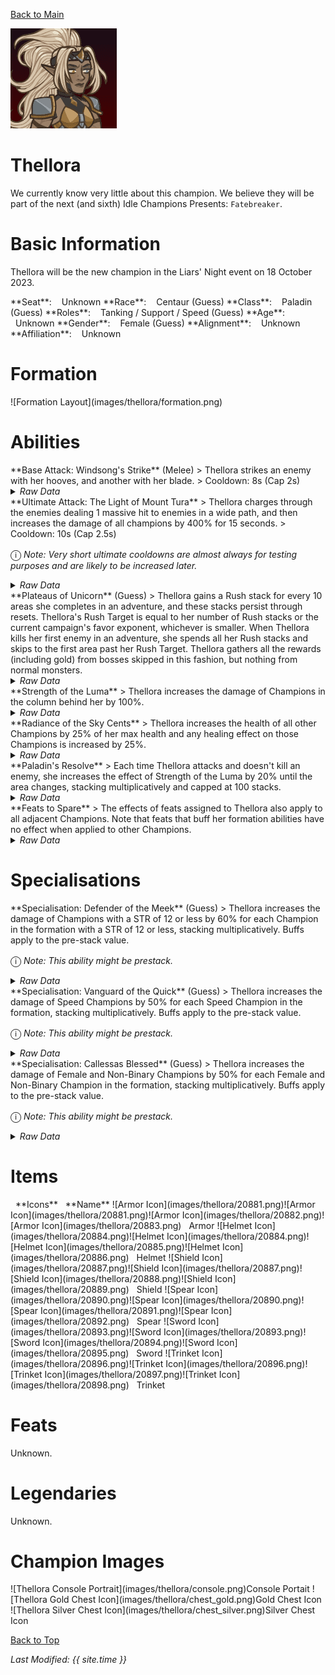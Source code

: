 [Back to Main](index.md)

![PC Portrait](images/thellora/portrait.png)

# Thellora

We currently know very little about this champion. We believe they will be part of the next (and sixth) Idle Champions Presents: `Fatebreaker`.

# Basic Information

Thellora will be the new champion in the Liars' Night event on 18 October 2023.

<span class="champStatsTableColumn">
    <span class="champStatsTableRow">
        <span class="champStatsTableInfoHeader">
            <span style="margin-right:4px;">**Seat**:</span>
        </span>
        <span class="champStatsTableInfoSmall">
            <span style="margin-left:8px;">Unknown</span>
        </span>
    </span>
    <span class="champStatsTableRow">
        <span class="champStatsTableInfoHeader">
            <span style="margin-right:4px;">**Race**:</span>
        </span>
        <span class="champStatsTableInfoSmall">
            <span style="margin-left:8px;">Centaur (Guess)</span>
        </span>
    </span>
    <span class="champStatsTableRow">
        <span class="champStatsTableInfoHeader">
            <span style="margin-right:4px;">**Class**:</span>
        </span>
        <span class="champStatsTableInfoSmall">
            <span style="margin-left:8px;">Paladin (Guess)</span>
        </span>
    </span>
    <span class="champStatsTableRow">
        <span class="champStatsTableInfoHeader">
            <span style="margin-right:4px;">**Roles**:</span>
        </span>
        <span class="champStatsTableInfoSmall">
            <span style="margin-left:8px;">Tanking / Support / Speed (Guess)</span>
        </span>
    </span>
    <span class="champStatsTableRow">
        <span class="champStatsTableInfoHeader">
            <span style="margin-right:4px;">**Age**:</span>
        </span>
        <span class="champStatsTableInfoSmall">
            <span style="margin-left:8px;">Unknown</span>
        </span>
    </span>
    <span class="champStatsTableRow">
        <span class="champStatsTableInfoHeader">
            <span style="margin-right:4px;">**Gender**:</span>
        </span>
        <span class="champStatsTableInfoSmall">
            <span style="margin-left:8px;">Female (Guess)</span>
        </span>
    </span>
    <span class="champStatsTableRow">
        <span class="champStatsTableInfoHeader">
            <span style="margin-right:4px;">**Alignment**:</span>
        </span>
        <span class="champStatsTableInfoSmall">
            <span style="margin-left:8px;">Unknown</span>
        </span>
    </span>
    <span class="champStatsTableRow">
        <span class="champStatsTableInfoHeader">
            <span style="margin-right:4px;">**Affiliation**:</span>
        </span>
        <span class="champStatsTableInfoSmall">
            <span style="margin-left:8px;">Unknown</span>
        </span>
    </span>
</span>

# Formation

<span class="formationBorder">
    ![Formation Layout](images/thellora/formation.png)
</span>

# Abilities

<div markdown="1" class="abilityBorder"><div markdown="1" class="abilityBorderInner">
**Base Attack: Windsong's Strike** (Melee)
> Thellora strikes an enemy with her hooves, and another with her blade.  
> Cooldown: 8s (Cap 2s)
<details><summary><em>Raw Data</em></summary>
<p>
<pre>
{
    "description": "Thellora strikes an enemy with her hooves, and another with her blade.",
    "long_description": "",
    "damage_modifier": 1,
    "damage_types": ["melee"],
    "graphic_id": 0,
    "target": "front",
    "aoe_radius": 0,
    "tags": ["melee"],
    "num_targets": 1,
    "animations": [{
        "target_offset": [
            -75,
            0
        ],
        "special_melee": "thellora",
        "type": "melee_attack"
    }],
    "name": "Windsong's Strike",
    "cooldown": 8,
    "id": 687
}
</pre>
</p>
</details>
</div></div>

<div markdown="1" class="abilityBorder"><div markdown="1" class="abilityBorderInner">
**Ultimate Attack: The Light of Mount Tura**
> Thellora charges through the enemies dealing 1 massive hit to enemies in a wide path, and then increases the damage of all champions by 400% for 15 seconds.  
> Cooldown: 10s (Cap 2.5s)

<span style="font-size:1.2em;">ⓘ</span> *Note: Very short ultimate cooldowns are almost always for testing purposes and are likely to be increased later.*
<details><summary><em>Raw Data</em></summary>
<p>
<pre>
{
    "description": "Thellora charges through the enemies, and then increases the damage of all champions for a short while.",
    "long_description": "Thellora charges through the enemies dealing 1 massive hit to enemies in a wide path, and then increases the damage of all champions by 400% for 15 seconds.",
    "damage_modifier": 1,
    "damage_types": ["melee"],
    "graphic_id": 20868,
    "target": "all",
    "aoe_radius": 0,
    "tags": [
        "melee",
        "ultimate"
    ],
    "num_targets": 0,
    "animations": [{
        "target_offset": [
            -75,
            0
        ],
        "ultimate": "thellora",
        "type": "ultimate_attack"
    }],
    "name": "The Light of Mount Tura",
    "cooldown": 10,
    "id": 688
}
</pre>
</p>
</details>
</div></div>

<div markdown="1" class="abilityBorder"><div markdown="1" class="abilityBorderInner">
**Plateaus of Unicorn** (Guess)
> Thellora gains a Rush stack for every 10 areas she completes in an adventure, and these stacks persist through resets. Thellora's Rush Target is equal to her number of Rush stacks or the current campaign's favor exponent, whichever is smaller. When Thellora kills her first enemy in an adventure, she spends all her Rush stacks and skips to the first area past her Rush Target. Thellora gathers all the rewards (including gold) from bosses skipped in this fashion, but nothing from normal monsters.
<details><summary><em>Raw Data</em></summary>
<p>
<pre>
{
    "effect_keys": [
        {"effect_string": "thellora_plateaus_of_unicorn_run,10"},
        {"effect_string": "max_exponent_mult,100"}
    ],
    "requirements": "",
    "description": {
        "pre": "Thellora gains a Rush stack for every $(amount) areas she completes in an adventure, and these stacks persist through resets. Thellora's Rush Target is equal to her number of Rush stacks or the current campaign's favor exponent, whichever is smaller. When Thellora kills her first enemy in an adventure, she spends all her Rush stacks and skips to the first area past her Rush Target. Thellora gathers all the rewards (including gold) from bosses skipped in this fashion, but nothing from normal monsters.",
        "conditions": [{
            "condition": "not static_desc",
            "desc": "^^$thellora_plateaus_of_unicorn_run_desc"
        }]
    },
    "id": 1685,
    "flavour_text": "",
    "graphic_id": 0,
    "properties": {
        "indexed_effect_properties": true,
        "is_formation_ability": true,
        "default_bonus_index": 0,
        "owner_use_outgoing_description": true,
        "formation_circle_icon": false,
        "per_effect_index_bonuses": true
    }
}
</pre>
</p>
</details>
</div></div>

<div markdown="1" class="abilityBorder"><div markdown="1" class="abilityBorderInner">
**Strength of the Luma**
> Thellora increases the damage of Champions in the column behind her by 100%.
<details><summary><em>Raw Data</em></summary>
<p>
<pre>
{
    "effect_keys": [{
        "effect_string": "hero_dps_multiplier_mult,100",
        "targets": ["prev_col"]
    }],
    "requirements": "",
    "description": {"desc": "Thellora increases the damage of Champions in the column behind her by $(amount)%."},
    "id": 1686,
    "flavour_text": "",
    "graphic_id": 20864,
    "properties": {
        "is_formation_ability": true,
        "owner_use_outgoing_description": true
    }
}
</pre>
</p>
</details>
</div></div>

<div markdown="1" class="abilityBorder"><div markdown="1" class="abilityBorderInner">
**Radiance of the Sky Cents**
> Thellora increases the health of all other Champions by 25% of her max health and any healing effect on those Champions is increased by 25%.
<details><summary><em>Raw Data</em></summary>
<p>
<pre>
{
    "effect_keys": [
        {
            "off_when_benched": true,
            "effect_string": "increase_health_by_source_percent,25",
            "targets": ["other"]
        },
        {
            "off_when_benched": true,
            "effect_string": "healing_add_mult,25",
            "targets": ["all"]
        }
    ],
    "requirements": "",
    "description": {"desc": "Thellora increases the health of all other Champions by $(amount)% of her max health and any healing effect on those Champions is increased by $(amount___2)%."},
    "id": 1687,
    "flavour_text": "",
    "graphic_id": 20863,
    "properties": {
        "indexed_effect_properties": true,
        "is_formation_ability": true,
        "default_bonus_index": 0,
        "owner_use_outgoing_description": true,
        "per_effect_index_bonuses": true
    }
}
</pre>
</p>
</details>
</div></div>

<div markdown="1" class="abilityBorder"><div markdown="1" class="abilityBorderInner">
**Paladin's Resolve**
> Each time Thellora attacks and doesn't kill an enemy, she increases the effect of Strength of the Luma by 20% until the area changes, stacking multiplicatively and capped at 100 stacks.
<details><summary><em>Raw Data</em></summary>
<p>
<pre>
{
    "effect_keys": [{
        "stack_title": "Stacks",
        "stacks_multiply": true,
        "total_title": "Stack Bonus",
        "off_when_benched": true,
        "show_bonus": true,
        "effect_string": "buff_upgrade,20,12978",
        "more_triggers": [{
            "action": {"type": "reset_stacks"},
            "trigger": "area_changed"
        }],
        "max_stacks": 100,
        "stacks_on_trigger": "hero_attack_ended_no_kill"
    }],
    "requirements": "",
    "description": {"desc": "Each time Thellora attacks and doesn't kill an enemy, she increases the effect of Strength of the Luma by $(not_buffed amount)% until the area changes, stacking multiplicatively and capped at $(max_stacks) stacks."},
    "id": 1688,
    "flavour_text": "",
    "graphic_id": 20862,
    "properties": {
        "is_formation_ability": true,
        "owner_use_outgoing_description": true
    }
}
</pre>
</p>
</details>
</div></div>

<div markdown="1" class="abilityBorder"><div markdown="1" class="abilityBorderInner">
**Feats to Spare**
> The effects of feats assigned to Thellora also apply to all adjacent Champions. Note that feats that buff her formation abilities have no effect when applied to other Champions.
<details><summary><em>Raw Data</em></summary>
<p>
<pre>
{
    "effect_keys": [{
        "off_when_benched": true,
        "effect_string": "apply_feats_positionally",
        "targets": ["adj"]
    }],
    "requirements": "",
    "description": {
        "pre": "The effects of feats assigned to Thellora also apply to all adjacent Champions. Note that feats that buff her formation abilities have no effect when applied to other Champions.",
        "conditions": [{
            "condition": "not static_desc",
            "desc": "^^$apply_feats_positionally"
        }]
    },
    "id": 1689,
    "flavour_text": "",
    "graphic_id": 20861,
    "properties": {
        "is_formation_ability": true,
        "owner_use_outgoing_description": true
    }
}
</pre>
</p>
</details>
</div></div>

# Specialisations

<div markdown="1" class="abilityBorder"><div markdown="1" class="abilityBorderInner">
**Specialisation: Defender of the Meek** (Guess)
> Thellora increases the damage of Champions with a STR of 12 or less by 60% for each Champion in the formation with a STR of 12 or less, stacking multiplicatively. Buffs apply to the pre-stack value.

<span style="font-size:1.2em;">ⓘ</span> *Note: This ability might be prestack.*
<details><summary><em>Raw Data</em></summary>
<p>
<pre>
{
    "effect_keys": [
        {
            "off_when_benched": true,
            "effect_string": "pre_stack_amount,60",
            "skip_effect_key_desc": true
        },
        {
            "amount_updated_listeners": [
                "slot_changed",
                "feat_changed"
            ],
            "stacks_multiply": true,
            "formation_arrows_for_effected_only": true,
            "amount_func": "mult",
            "stack_func": "per_hero_attribute",
            "use_computed_amount_for_description": true,
            "effect_string": "hero_dps_multiplier_mult,0",
            "targets": ["all_slots"],
            "amount_expr": "upgrade_amount(12982,0)",
            "off_when_benched": true,
            "show_bonus": true,
            "min_stat_amount": 12,
            "per_hero_expr": "clamp(min_stat_amount-str,0,1)",
            "filter_targets": [{
                "expr": "STR<=12",
                "type": "stat_score"
            }]
        }
    ],
    "requirements": "",
    "description": {"desc": "Thellora increases the damage of Champions with a STR of $(min_stat_amount___2) or less by $(amount)% for each Champion in the formation with a STR of $(min_stat_amount___2) or less, stacking multiplicatively. Buffs apply to the pre-stack value."},
    "id": 1690,
    "flavour_text": "",
    "graphic_id": 21002,
    "properties": {
        "indexed_effect_properties": true,
        "is_formation_ability": true,
        "default_bonus_index": 0,
        "per_effect_index_bonuses": true
    }
}
</pre>
</p>
</details>
</div></div>

<div markdown="1" class="abilityBorder"><div markdown="1" class="abilityBorderInner">
**Specialisation: Vanguard of the Quick** (Guess)
> Thellora increases the damage of Speed Champions by 50% for each Speed Champion in the formation, stacking multiplicatively. Buffs apply to the pre-stack value.

<span style="font-size:1.2em;">ⓘ</span> *Note: This ability might be prestack.*
<details><summary><em>Raw Data</em></summary>
<p>
<pre>
{
    "effect_keys": [
        {
            "off_when_benched": true,
            "effect_string": "pre_stack_amount,50",
            "skip_effect_key_desc": true
        },
        {
            "amount_updated_listeners": [
                "slot_changed",
                "feat_changed"
            ],
            "stacks_multiply": true,
            "formation_arrows_for_effected_only": true,
            "amount_func": "mult",
            "stack_func": "per_hero_attribute",
            "use_computed_amount_for_description": true,
            "effect_string": "hero_dps_multiplier_mult,0",
            "targets": ["all_slots"],
            "amount_expr": "upgrade_amount(12983,0)",
            "off_when_benched": true,
            "show_bonus": true,
            "per_hero_expr": "has_tag_speed",
            "filter_targets": [{
                "type": "by_tags",
                "tags": "speed"
            }]
        }
    ],
    "requirements": "",
    "description": {"desc": "Thellora increases the damage of Speed Champions by $(amount)% for each Speed Champion in the formation, stacking multiplicatively. Buffs apply to the pre-stack value."},
    "id": 1691,
    "flavour_text": "",
    "graphic_id": 21003,
    "properties": {
        "indexed_effect_properties": true,
        "is_formation_ability": true,
        "default_bonus_index": 0,
        "per_effect_index_bonuses": true
    }
}
</pre>
</p>
</details>
</div></div>

<div markdown="1" class="abilityBorder"><div markdown="1" class="abilityBorderInner">
**Specialisation: Callessas Blessed** (Guess)
> Thellora increases the damage of Female and Non-Binary Champions by 50% for each Female and Non-Binary Champion in the formation, stacking multiplicatively. Buffs apply to the pre-stack value.

<span style="font-size:1.2em;">ⓘ</span> *Note: This ability might be prestack.*
<details><summary><em>Raw Data</em></summary>
<p>
<pre>
{
    "effect_keys": [
        {
            "off_when_benched": true,
            "effect_string": "pre_stack_amount,50",
            "skip_effect_key_desc": true
        },
        {
            "amount_updated_listeners": [
                "slot_changed",
                "feat_changed"
            ],
            "stacks_multiply": true,
            "formation_arrows_for_effected_only": true,
            "amount_func": "mult",
            "stack_func": "per_hero_attribute",
            "use_computed_amount_for_description": true,
            "effect_string": "hero_dps_multiplier_mult,0",
            "targets": ["all_slots"],
            "amount_expr": "upgrade_amount(12984,0)",
            "off_when_benched": true,
            "show_bonus": true,
            "per_hero_expr": "has_tag_female||(!has_tag_female&&!has_tag_male)",
            "filter_targets": [{
                "type": "by_tags",
                "tags": "female|(!female^!male)"
            }]
        }
    ],
    "requirements": "",
    "description": {"desc": "Thellora increases the damage of Female and Non-Binary Champions by $(amount)% for each Female and Non-Binary Champion in the formation, stacking multiplicatively. Buffs apply to the pre-stack value."},
    "id": 1692,
    "flavour_text": "",
    "graphic_id": 21001,
    "properties": {
        "indexed_effect_properties": true,
        "is_formation_ability": true,
        "default_bonus_index": 0,
        "per_effect_index_bonuses": true
    }
}
</pre>
</p>
</details>
</div></div>

# Items

<span class="itemTableColumn">
    <span class="itemTableRowHeader">
        <span class="itemTableIcon" style="align-items:center;">
            <span style="margin-left:8px;">**Icons**</span>
        </span>
        <span class="itemTableNameSmall">
            <span style="margin-left: 8px;">**Name**</span>
        </span>
    </span>
    <span class="itemTableRow">
        <span class="itemTableIcon" style="align-items:center;">
            <span class="itemTableIcon1">![Armor Icon](images/thellora/20881.png)</span><span class="itemTableIcon2">![Armor Icon](images/thellora/20881.png)</span><span class="itemTableIcon3">![Armor Icon](images/thellora/20882.png)</span><span class="itemTableIcon4">![Armor Icon](images/thellora/20883.png)</span>
        </span>
        <span class="itemTableNameSmall">
            <span style="margin-left: 8px;">Armor</span>
        </span>
    </span>
    <span class="itemTableRow">
        <span class="itemTableIcon" style="align-items:center;">
            <span class="itemTableIcon1">![Helmet Icon](images/thellora/20884.png)</span><span class="itemTableIcon2">![Helmet Icon](images/thellora/20884.png)</span><span class="itemTableIcon3">![Helmet Icon](images/thellora/20885.png)</span><span class="itemTableIcon4">![Helmet Icon](images/thellora/20886.png)</span>
        </span>
        <span class="itemTableNameSmall">
            <span style="margin-left: 8px;">Helmet</span>
        </span>
    </span>
    <span class="itemTableRow">
        <span class="itemTableIcon" style="align-items:center;">
            <span class="itemTableIcon1">![Shield Icon](images/thellora/20887.png)</span><span class="itemTableIcon2">![Shield Icon](images/thellora/20887.png)</span><span class="itemTableIcon3">![Shield Icon](images/thellora/20888.png)</span><span class="itemTableIcon4">![Shield Icon](images/thellora/20889.png)</span>
        </span>
        <span class="itemTableNameSmall">
            <span style="margin-left: 8px;">Shield</span>
        </span>
    </span>
    <span class="itemTableRow">
        <span class="itemTableIcon" style="align-items:center;">
            <span class="itemTableIcon1">![Spear Icon](images/thellora/20890.png)</span><span class="itemTableIcon2">![Spear Icon](images/thellora/20890.png)</span><span class="itemTableIcon3">![Spear Icon](images/thellora/20891.png)</span><span class="itemTableIcon4">![Spear Icon](images/thellora/20892.png)</span>
        </span>
        <span class="itemTableNameSmall">
            <span style="margin-left: 8px;">Spear</span>
        </span>
    </span>
    <span class="itemTableRow">
        <span class="itemTableIcon" style="align-items:center;">
            <span class="itemTableIcon1">![Sword Icon](images/thellora/20893.png)</span><span class="itemTableIcon2">![Sword Icon](images/thellora/20893.png)</span><span class="itemTableIcon3">![Sword Icon](images/thellora/20894.png)</span><span class="itemTableIcon4">![Sword Icon](images/thellora/20895.png)</span>
        </span>
        <span class="itemTableNameSmall">
            <span style="margin-left: 8px;">Sword</span>
        </span>
    </span>
    <span class="itemTableRow">
        <span class="itemTableIcon" style="align-items:center;">
            <span class="itemTableIcon1">![Trinket Icon](images/thellora/20896.png)</span><span class="itemTableIcon2">![Trinket Icon](images/thellora/20896.png)</span><span class="itemTableIcon3">![Trinket Icon](images/thellora/20897.png)</span><span class="itemTableIcon4">![Trinket Icon](images/thellora/20898.png)</span>
        </span>
        <span class="itemTableNameSmall">
            <span style="margin-left: 8px;">Trinket</span>
        </span>
    </span>
</span>

# Feats

Unknown.

# Legendaries

Unknown.

# Champion Images

<span class="championImagesColumn">
    <span class="championImagesRow">
        <span class="championImagesPortrait">
            ![Thellora Console Portrait](images/thellora/console.png)Console Portait
        </span>
    </span>
    <span class="championImagesRow">
        <span class="championImagesChests">
            ![Thellora Gold Chest Icon](images/thellora/chest_gold.png)Gold Chest Icon
        </span>
        <span class="championImagesChests">
            ![Thellora Silver Chest Icon](images/thellora/chest_silver.png)Silver Chest Icon
        </span>
    </span>
</span>

[Back to Top](#top)

*Last Modified: {{ site.time }}*